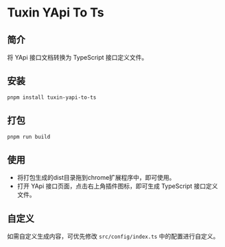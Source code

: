 # Tuxin YApi To Ts

## 简介

将 YApi 接口文档转换为 TypeScript 接口定义文件。

## 安装

```bash
pnpm install tuxin-yapi-to-ts
```

## 打包

```bash
pnpm run build
```

## 使用

- 将打包生成的dist目录拖到chrome扩展程序中，即可使用。
- 打开 YApi 接口页面，点击右上角插件图标，即可生成 TypeScript 接口定义文件。

## 自定义

如需自定义生成内容，可优先修改 `src/config/index.ts` 中的配置进行自定义。
